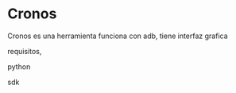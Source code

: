 # Cronos

Cronos es una herramienta funciona con adb, tiene interfaz grafica

requisitos,

python 

sdk 
